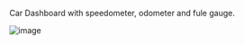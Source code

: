 Car Dashboard with speedometer, odometer and fule gauge.

![image](https://cloud.githubusercontent.com/assets/11010268/21989242/c7cab92a-dbcf-11e6-8dd5-1a715b3accea.png)
